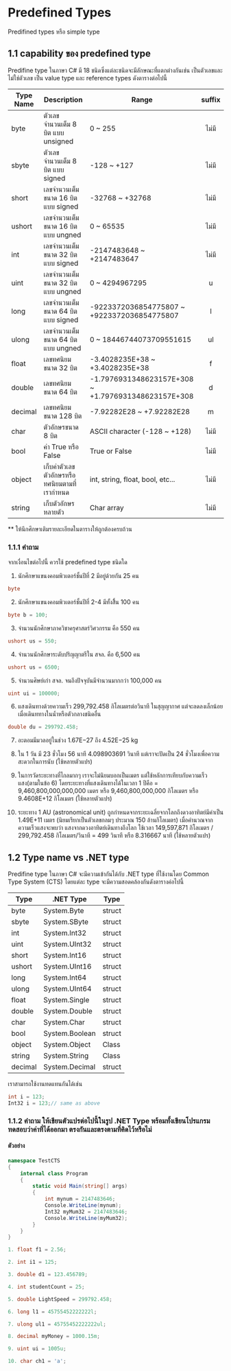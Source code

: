 # Predefined Types

 Predifined types หรือ simple type

## 1.1 capability ของ predefined type
Predifine type ในภาษา C#   มี 18 ชนิดซึ่งแต่ละชนิดจะมีลักษณะที่แตกต่างกันเช่น เป็นตัวเลขและไม่ใช่ตัวเลข เป็น value type และ reference types
ดังตารางต่อไปนี้

| Type Name | Description | Range | suffix | 
| --------- | ----------- | ----- | :----: | 
|  byte |  ตัวเลขจำนวนเต็ม 8 บิต แบบ  unsigned |  0 ~ 255 | ไม่มี | 
|  sbyte |  ตัวเลขจำนวนเต็ม 8 บิต แบบ signed |  -128 ~ +127 | ไม่มี | 
|  short | เลขจำนวนเต็มขนาด 16 บิต แบบ signed | -32768 ~ +32768 | ไม่มี | 
|  ushort | เลขจำนวนเต็มขนาด 16 บิต แบบ ungned | 0 ~ 65535 |   ไม่มี | 
|  int | เลขจำนวนเต็มขนาด 32 บิต แบบ signed | -2147483648 ~ +2147483647 |   ไม่มี | 
|  uint | เลขจำนวนเต็มขนาด 32 บิต แบบ ungned | 0 ~ 4294967295 | u | 
|  long | เลขจำนวนเต็มขนาด 64 บิต แบบ signed | -9223372036854775807 ~ +9223372036854775807 |   l | 
|  ulong | เลขจำนวนเต็มขนาด 64 บิต แบบ ungned | 0 ~ 18446744073709551615 |   ul | 
|  float | เลขทศนิยมขนาด 32 บิต  | -3.4028235E+38 ~ +3.4028235E+38 | f| 
|  double | เลขทศนิยมขนาด 64 บิต | -1.7976931348623157E+308 ~ +1.7976931348623157E+308 |d |
|  decimal | เลขทศนิยมขนาด 128 บิต | -7.92282E28 ~ +7.92282E28 | m |
|  char | ตัวอักษรขนาด 8 บิต | ASCII character (-128 ~ +128) |ไม่มี|
|  bool | ค่า True หรือ False | True or False | ไม่มี |
|  object | เก็บค่าตัวเลข ตัวอักษรหรือทศนิยมตามที่เรากำหนด | int, string, float, bool, etc...| ไม่มี |
|  string | เก็บตัวอักษรหลายตัว | Char array | ไม่มี |

** ให้นึกศึกษาเติมรายละเอียดในตารางให้ถูกต้องครบถ้วน

### 1.1.1 คำถาม 
จากเงื่อนไขต่อไปนี้ ควรใช้ predefined type ชนิดใด
1. นักศึกษาแขนงคอมพิวเตอร์ชั้นปีที่ 2 มีอยู่ด้วยกัน 25 คน

```cs
byte
```

2. นักศึกษาแขนงคอมพิวเตอร์ชั้นปีที่ 2-4 มีทั้งสิิ้น 100 คน

```cs
byte b = 100;
```

3. จำนวนนักศึกษาภาควิชาครุศาสตร์วิศวกรรม คือ  550 คน

```cs
ushort us = 550;
```

4. จำนวนนักศึกษาระดับปริญญาตรีใน สจล. คือ  6,500 คน

```cs
ushort us = 6500;
```

5. จำนวนศิษย์เก่า สจล. จนถึงปัจจุบันมีจำนวนมากกว่า 100,000  คน

```cs
uint ui = 100000;
```

6. แสงเดินทางด้วยความเร็ว 299,792.458 กิโลเมตรต่อวินาที ในสุญญากาศ แต่จะลดลงเล็กน้อยเมื่อเดินททางในน้ำหรือตัวกลางชนิดอื่น

```cs
double du = 299792.458;
```

7. อะตอมมีมวลอยู่ในช่วง 1.67E−27 ถึง 4.52E−25 kg

8. ใน 1 วัน มี 23 ชั่วโมง 56 นาที 4.098903691 วินาที แต่เราจะปัดเป็น 24 ชั่วโมงเพื่อความสะดวกในการนับ (ใช้หลายตัวแปร)

9. ในการวัดระยะทางที่ไกลมากๆ เราจะไม่นิยมบอกเป็นเมตร แต่ใช้หลักการเทียบกับความเร็วแสง(ตามในข้อ 6) โดยระยะทางที่แสงเดินทางได้ในเวลา 1 ปีคือ = 9,460,800,000,000,000 เมตร หรือ 9,460,800,000,000 กิโลเมตร  หรือ 9.4608E+12 กิโลเมตร (ใช้หลายตัวแปร)

10. ระยะทาง 1 AU (astronomical unit) ถูกกำหนดจากระยะเฉลี่ยจากโลกถึงดวงอาทิตย์มีค่าเป็น 1.49E+11 เมตร (นิยมเรียกเป็นตัวเลขกลมๆ ประมาณ 150 ล้านกิโลเมตร) เมื่อคำนวณจากความเร็วแสงจะพบว่า แสงจากดวงอาทิตย์เดินทางถึงโลก ใช้เวลา 149,597,871 กิโลเมตร / 299,792.458 กิโลเมตร/วินาที = 499 วินาที หรือ 8.316667 นาที (ใช้หลายตัวแปร)


## 1.2 Type name vs .NET type

Predifine type ในภาษา C# จะมีความเข้ากันได้กับ .NET type ที่ใช้งานโดย Common Type System (CTS) โดยแต่ละ type จะมีความสอดคล้องกันดังตารางค่อไปนี้

| Type | .NET Type |  Type | 
| ----- | --------- | ----- | 
| byte | System.Byte | struct |
| sbyte | System.SByte | struct |
| int | System.Int32 | struct |
| uint | System.UInt32 | struct |
| short | System.Int16 | struct |
| ushort | System.UInt16 | struct |
| long | System.Int64 | struct |
| ulong | System.UInt64 | struct |
| float | System.Single | struct |
| double | System.Double | struct |
| char | System.Char | struct |
| bool | System.Boolean | struct |
| object | System.Object | Class |
| string | System.String | Class |
| decimal | System.Decimal | struct |

เราสามารถใช้งานทดแทนกันได้เช่น

```cs
int i = 123;
Int32 i = 123;// same as above 
```

### 1.1.2 คำถาม ให้เขียนตัวแปรต่อไปนี้ในรูป .NET Type พร้อมทั้งเขียนโปรแกรมทดสอบว่าค่าที่ได้ออกมา ตรงกันและตรงตามที่คิดไว้หรือไม่

#### ตัวอย่าง

```cs
namespace TestCTS 
{
    internal class Program
    {
        static void Main(string[] args)
        {
            int mynum = 2147483646;
            Console.WriteLine(mynum);
            Int32 myMum32 = 2147483646;
            Console.WriteLine(myMum32);
        }
    }
}
```


``` cs
1. float f1 = 2.56;

2. int i1 = 125;

3. double d1 = 123.456789;

4. int studentCount = 25;

5. double LightSpeed = 299792.458;

6. long l1 = 45755452222222l;

7. ulong ul1 = 45755452222222ul;

8. decimal myMoney = 1000.15m;

9. uint ui = 1005u;

10. char ch1 = 'a';

```

